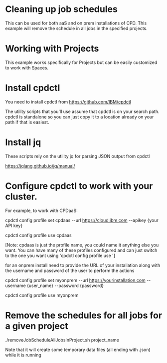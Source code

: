 # Cleaning up job schedules
This can be used for both aaS and on prem installations of CPD. This example will remove the schedule in all jobs in the specified projects.

# Working with Projects

This example works specifically for Projects but can be easily customized to work with Spaces.

# Install cpdctl

You need to install cpdctl from https://github.com/IBM/cpdctl

The utility scripts that you'll use assume that cpdctl is on your search path. cpdctl is standalone so you can just copy it to a location already on your path if that is easiest.

# Install jq

These scripts rely on the utility jq for parsing JSON output from cpdctl

https://jqlang.github.io/jq/manual/

# Configure cpdctl to work with your cluster.

For example, to work with CPDaaS:

cpdctl config profile set cpdaas --url https://cloud.ibm.com --apikey {your API key}

cpdctl config profile use cpdaas

[Note: cpdaas is just the profile name, you could name it anything else you want.  You can have many of these profiles configured and can just switch to the one you want using 'cpdctl config profile use ']


for an onprem install need to provide the URL of your installation along with the username and password of the user to perform the actions

cpdctl config profile set myonprem --url https://yourinstallation.com --username {user_name} --password {password}

cpdctl config profile use myonprem

# Remove the schedules for all jobs for a given project

./removeJobScheduleAllJobsInProject.sh project_name

Note that it will create some temporary data files (all ending with .json) while it is running

